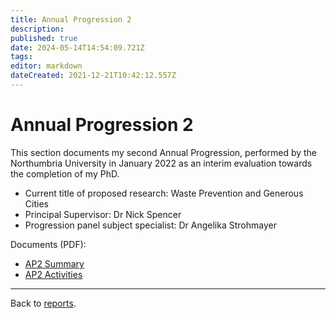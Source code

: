 ```yaml
---
title: Annual Progression 2
description: 
published: true
date: 2024-05-14T14:54:09.721Z
tags: 
editor: markdown
dateCreated: 2021-12-21T10:42:12.557Z
---
```


# Annual Progression 2

This section documents my second Annual Progression, performed by the Northumbria University in January 2022 as an interim evaluation towards the completion of my PhD.

- Current title of proposed research: Waste Prevention and Generous Cities 
- Principal Supervisor: Dr Nick Spencer
- Progression panel subject specialist: Dr Angelika Strohmayer

Documents (PDF):

- [AP2 Summary](/opendott/northumbria/AP2/AP2-year2-summary.pdf)
- [AP2 Activities](/opendott/northumbria/AP2/AP2-year2-activities.pdf)

---

Back to [reports](/opendott/reports).
